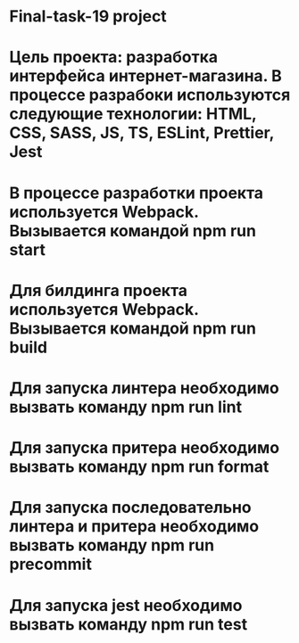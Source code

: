 # Final-task-19 project
# Цель проекта: разработка интерфейса интернет-магазина. В процессе разрабоки используются следующие технологии: HTML, CSS, SASS, JS, TS, ESLint, Prettier, Jest
# В процессе разработки проекта используется Webpack. Вызывается командой npm run start
# Для билдинга проекта используется Webpack. Вызывается командой npm run build
# Для запуска линтера необходимо вызвать команду npm run lint
# Для запуска притера необходимо вызвать команду npm run format
# Для запуска последовательно линтера и притера необходимо вызвать команду npm run precommit
# Для запуска jest необходимо вызвать команду npm run test
